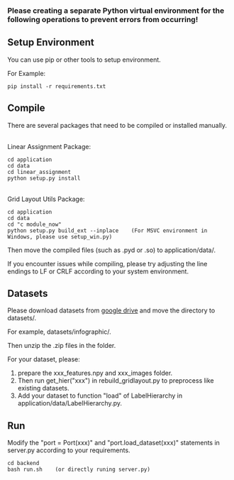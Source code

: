 ### Please creating a separate Python virtual environment for the following operations to prevent errors from occurring!

Setup Environment
----------
You can use pip or other tools to setup environment.

For Example:
```
pip install -r requirements.txt
```



Compile
----------
There are several packages that need to be compiled or installed manually.

\
Linear Assignment Package:
```
cd application
cd data
cd linear_assignment
python setup.py install
```

\
Grid Layout Utils Package:
```
cd application
cd data
cd "c module_now"
python setup.py build_ext --inplace    (For MSVC environment in Windows, please use setup_win.py)
```
Then move the compiled files (such as .pyd or .so) to application/data/.

If you encounter issues while compiling, please try adjusting the line endings to LF or CRLF according to your system environment.

Datasets
----------
Please download datasets from [google drive](https://drive.google.com/drive/folders/1kzhPbK1bI_i9RGlHNMs4MHYsgfIbF5xW?usp=sharing) and move the directory to datasets/.

For example, datasets/infographic/.

Then unzip the .zip files in the folder.

For your dataset, please:
1. prepare the xxx_features.npy and xxx_images folder.
2. Then run get_hier("xxx") in rebuild_gridlayout.py to preprocess like existing datasets.
3. Add your dataset to function "load" of LabelHierarchy in application/data/LabelHierarchy.py.

Run
----------
Modify the "port = Port(xxx)" and "port.load_dataset(xxx)" statements in server.py according to your requirements.
```
cd backend
bash run.sh    (or directly runing server.py)
```